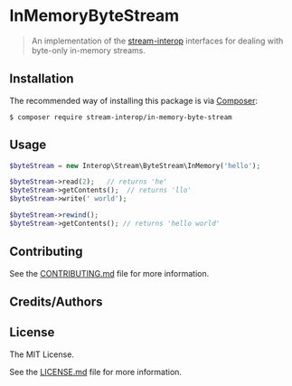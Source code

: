 # InMemoryByteStream

> An implementation of the [stream-interop](https://github.com/stream-interop/stream-interop) interfaces for dealing with byte-only in-memory streams.

## Installation

The recommended way of installing this package is via [Composer]():

```cli
$ composer require stream-interop/in-memory-byte-stream
```

## Usage

```php
$byteStream = new Interop\Stream\ByteStream\InMemory('hello');

$byteStream->read(2);   // returns 'he'
$byteStream->getContents();  // returns 'llo'
$byteStream->write(' world');

$byteStream->rewind();
$byteStream->getContents(); // returns 'hello world'
```

## Contributing

See the [CONTRIBUTING.md](CONTRIBUTING.md) file for more information.

## Credits/Authors

## License

The MIT License.

See the [LICENSE.md](LICENSE.md) file for more information.

